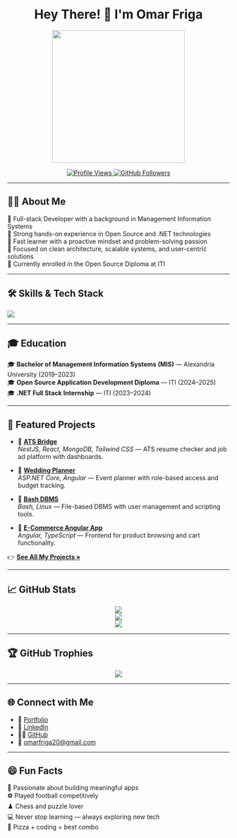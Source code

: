 <h1 align="center">Hey There! 👋 I'm Omar Friga</h1>

<p align="center">
  <img src="https://media.giphy.com/media/qgQUggAC3Pfv687qPC/giphy.gif" width="300">
</p>

<p align="center">
  <a href="https://github.com/OMarFRigaa">
    <img src="https://komarev.com/ghpvc/?username=OMarFRigaa&style=flat-square&color=blue" alt="Profile Views" />
  </a>
  <a href="https://github.com/OMarFRigaa?tab=followers">
    <img src="https://img.shields.io/github/followers/OMarFRigaa?label=Followers&style=flat-square" alt="GitHub Followers" />
  </a>
</p>

---

## 👨‍💻 About Me

🌟 Full-stack Developer with a background in Management Information Systems  
🔧 Strong hands-on experience in Open Source and .NET technologies  
🧠 Fast learner with a proactive mindset and problem-solving passion  
📐 Focused on clean architecture, scalable systems, and user-centric solutions  
🌱 Currently enrolled in the Open Source Diploma at ITI  

---

## 🛠️ Skills & Tech Stack

<p align="left">
  <img src="https://skillicons.dev/icons?i=js,ts,react,angular,nestjs,nodejs,laravel,html,css,tailwind,bootstrap,mysql,mongodb,bash,git,github,postman,vscode" />
</p>

---

## 🎓 Education

🎓 **Bachelor of Management Information Systems (MIS)** — Alexandria University (2019–2023)  
🎓 **Open Source Application Development Diploma** — ITI (2024–2025)  
🎓 **.NET Full Stack Internship** — ITI (2023–2024)  

---

## 🚀 Featured Projects

- 🔗 [**ATS Bridge**](https://github.com/Asem-Mohamed-321/ITI-graduation-project)  
  *NestJS, React, MongoDB, Tailwind CSS* — ATS resume checker and job ad platform with dashboards.

- 🔗 [**Wedding Planner**](https://github.com/MartinaSaid3/Wedding-Planner)  
  *ASP.NET Core, Angular* — Event planner with role-based access and budget tracking.

- 🔗 [**Bash DBMS**](https://github.com/OMarFRigaa/Bash_Project)  
  *Bash, Linux* — File-based DBMS with user management and scripting tools.

- 🔗 [**E-Commerce Angular App**](https://github.com/OMarFRigaa/E-Commerce-Project-Angular)  
  *Angular, TypeScript* — Frontend for product browsing and cart functionality.

👉 [**See All My Projects »**](https://github.com/OMarFRigaa?tab=repositories)

---

## 📈 GitHub Stats

<p align="center">
  <img src="https://github-readme-stats.vercel.app/api?username=OMarFRigaa&show_icons=true&theme=react" />
  <br />
  <img src="https://github-readme-streak-stats.herokuapp.com/?user=OMarFRigaa&theme=react" />
  <br />
  <img src="https://github-readme-stats.vercel.app/api/top-langs/?username=OMarFRigaa&layout=compact&theme=react" />
</p>

---

## 🏆 GitHub Trophies

<p align="center">
  <img src="https://github-profile-trophy.vercel.app/?username=OMarFRigaa&theme=onedark&row=1&column=6" />
</p>

---

## 🌐 Connect with Me

- 💼 [Portfolio](https://your-portfolio-link.com) <!-- Replace with your real portfolio link -->
- 💼 [LinkedIn](https://www.linkedin.com/in/omar-friga-/)
- 🧑‍💻 [GitHub](https://github.com/OMarFRigaa)
- 📧 omarfriga20@gmail.com

---

## 😄 Fun Facts

🎯 Passionate about building meaningful apps  
⚽ Played football competitively  
♟️ Chess and puzzle lover  
💻 Never stop learning — always exploring new tech  
🍕 Pizza + coding = best combo

